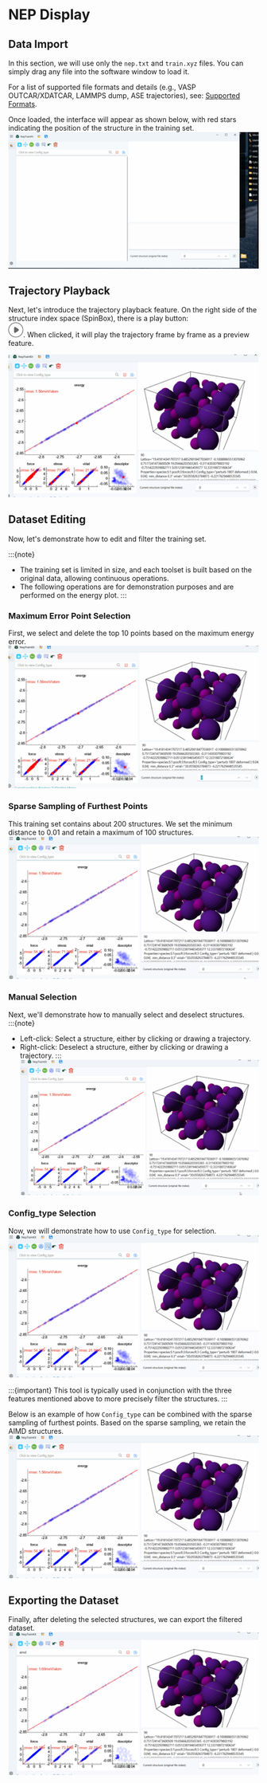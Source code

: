 
# NEP Display

## Data Import
In this section, we will use only the `nep.txt` and `train.xyz` files. You can simply drag any file into the software window to load it.

For a list of supported file formats and details (e.g., VASP OUTCAR/XDATCAR, LAMMPS dump, ASE trajectories), see: [Supported Formats](../formats.md).

Once loaded, the interface will appear as shown below, with red stars indicating the position of the structure in the training set.  
![GIF Image](../_static/image/example/display/import.gif)

## Trajectory Playback
Next, let's introduce the trajectory playback feature. On the right side of the structure index space (SpinBox), there is a play button:  
<img src="../_static/image/play.svg" alt="delete" width='30' height='30' />. When clicked, it will play the trajectory frame by frame as a preview feature.

![GIF Image](../_static/image/example/display/play.gif)

## Dataset Editing
Now, let's demonstrate how to edit and filter the training set.

:::{note}
- The training set is limited in size, and each toolset is built based on the original data, allowing continuous operations.
- The following operations are for demonstration purposes and are performed on the energy plot.
:::

### Maximum Error Point Selection
First, we select and delete the top 10 points based on the maximum energy error.  
![GIF Image](../_static/image/example/display/maxerror.gif)

### Sparse Sampling of Furthest Points
This training set contains about 200 structures. We set the minimum distance to 0.01 and retain a maximum of 100 structures.  
![GIF Image](../_static/image/example/display/fps.gif)

### Manual Selection
Next, we'll demonstrate how to manually select and deselect structures.  
:::{note}
- Left-click: Select a structure, either by clicking or drawing a trajectory.
- Right-click: Deselect a structure, either by clicking or drawing a trajectory.
:::
![GIF Image](../_static/image/example/display/mouse.gif)

### Config_type Selection
Now, we will demonstrate how to use `Config_type` for selection.  
![GIF Image](../_static/image/example/display/config1.gif)

:::{important}
This tool is typically used in conjunction with the three features mentioned above to more precisely filter the structures.
:::

Below is an example of how `Config_type` can be combined with the sparse sampling of furthest points. Based on the sparse sampling, we retain the AIMD structures.  
![GIF Image](../_static/image/example/display/config2.gif)

## Exporting the Dataset
Finally, after deleting the selected structures, we can export the filtered dataset.  
![GIF Image](../_static/image/example/display/save.gif)

